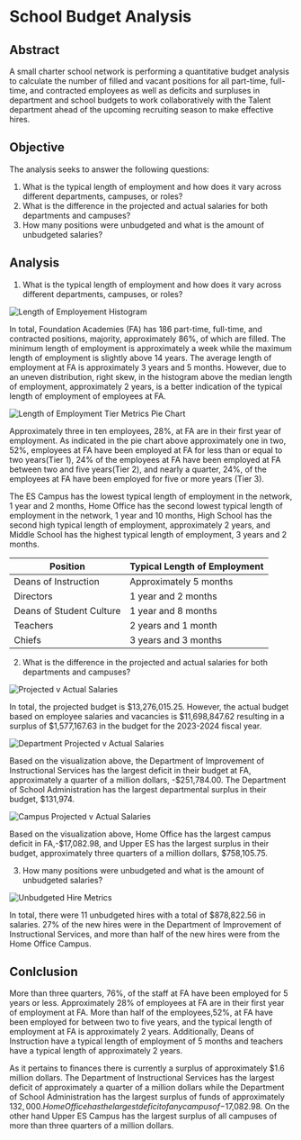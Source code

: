 # School Budget Analysis


## Abstract

A small charter school network is performing a quantitative budget analysis to calculate the number of filled and vacant positions for all part-time, full-time, and contracted employees as well as deficits and surpluses in department and school budgets to work collaboratively with the Talent department ahead of the upcoming recruiting season to make effective hires.

## Objective

The analysis seeks to answer the following questions:

1. What is the typical length of employment and how does it vary across different departments, campuses, or roles?
2. What is the difference in the projected and actual salaries for both departments and campuses?
3. How many positions were unbudgeted and what is the amount of unbudgeted salaries?


## Analysis 
1. What is the typical length of employment and how does it vary across different departments, campuses, or roles?

![Length of Employement Histogram](https://github.com/Scipio94/School-Budget-Analysis/assets/112409778/2c9759ca-32ba-4c20-a937-c21a17eadc85)

In total, Foundation Academies (FA) has 186 part-time, full-time, and contracted positions, majority, approximately 86%, of which are filled. The minimum length of employment is approximately a week  while the maximum length of employment is slightly above 14 years. The average length of employment at FA is approximately 3 years and 5 months. However, due to an uneven distribution, right skew, in the histogram above the median length of employment, approximately 2 years, is a better indication of the typical length of employment of employees at FA.

![Length of Employment Tier Metrics Pie Chart](https://github.com/Scipio94/School-Budget-Analysis/assets/112409778/874ced76-ef16-4052-96e4-99d1e8a3af0f)

Approximately three in ten employees, 28%, at FA are in their first year of employment. As indicated in the pie chart above approximately one in two, 52%, employees at FA have been employed at FA for less than or equal to two years(Tier 1), 24% of the employees at FA have been employed at FA between two and five years(Tier 2), and nearly a quarter, 24%, of the employees at FA have been employed for five or more years (Tier 3). 

The ES Campus has the lowest typical length of employment in the network, 1 year and 2 months, Home Office has the second lowest typical length of employment in the network, 1 year and 10 months, High School has the second high typical length of employment, approximately 2 years, and Middle School has the highest typical length of employment, 3 years and 2 months.

|**Position**|**Typical Length of Employment**|
|---|---|
|Deans of Instruction|Approximately 5 months|
|Directors|1 year and 2 months|
|Deans of Student Culture|1 year and 8 months|
|Teachers|2 years and 1 month|
|Chiefs|3 years and 3 months|

2. What is the difference in the projected and actual salaries for both departments and campuses?

![Projected v  Actual Salaries](https://github.com/Scipio94/School-Budget-Analysis/assets/112409778/a5db0687-d6e4-4949-abef-1beed2a44a9b)

In total, the projected budget is $13,276,015.25. However, the actual budget based on employee salaries and vacancies is $11,698,847.62 resulting in a surplus of $1,577,167.63 in the budget for the 2023-2024 fiscal year. 

![Department Projected v  Actual Salaries](https://github.com/Scipio94/School-Budget-Analysis/assets/112409778/c92f1183-c32e-4e62-859b-4371ee73e21c)

Based on the visualization above, the Department of Improvement of Instructional Services has the largest deficit in their budget at FA, approximately a quarter of a million dollars, -$251,784.00. The Department of School Administration has the largest departmental surplus in their budget, $131,974.

![Campus Projected v  Actual Salaries](https://github.com/Scipio94/School-Budget-Analysis/assets/112409778/14afdcc9-adc0-4e5e-9cf6-a222cb210e2f)

Based on the visualization above, Home Office has the largest campus deficit in FA,-$17,082.98, and Upper  ES has the largest surplus in their budget, approximately three quarters of a million dollars, $758,105.75.

3. How many positions were unbudgeted and what is the amount of unbudgeted salaries?

![Unbudgeted Hire Metrics](https://github.com/Scipio94/School-Budget-Analysis/assets/112409778/802792a5-45a8-4479-8d5e-2c35824eba07)

In total, there were 11 unbudgeted hires with a  total of $878,822.56 in salaries. 27% of the new hires were in the Department of Improvement of Instructional Services, and more than half of the new hires were from the Home Office Campus.

## Conlclusion

More than three quarters, 76%, of the staff at FA have been employed for 5 years or less. Approximately 28% of employees at FA are in their first year of employment at FA. More than half of the employees,52%, at FA have been employed for between two to five years, and the typical length of employment at FA is approximately 2 years. Additionally, Deans of Instruction have a typical length of employment of 5 months and teachers have a typical length of approximately 2 years.

As it pertains to finances there is currently a surplus of approximately $1.6 million dollars. The Department of Instructional Services has the largest deficit of approximately a quarter of a million dollars while the Department of School Administration has the largest surplus of funds of approximately $132,000. Home Office has the largest deficit of any campus of -$17,082.98. On the other hand Upper ES Campus has the largest surplus of all campuses of more than three quarters of a million dollars. 


